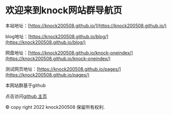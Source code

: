 # 欢迎来到knock网站群导航页
本站地址：[https://knock200508.github.io/](https://knock200508.github.io/)

blog地址：[https://knock200508.github.io/blog/](https://knock200508.github.io/blog/)

网盘地址：[https://knock200508.github.io/knock-oneindex/](https://knock200508.github.io/knock-oneindex/)

测试网页地址：[https://knock200508.github.io/pages/](https://knock200508.github.io/pages/)



本网站群基于github

点击访问[github 主页](https://github.com/knock200508)


© copy right 2022 knock200508 保留所有权利.
